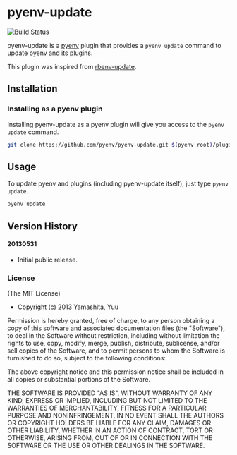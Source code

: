 # pyenv-update

[![Build Status](https://travis-ci.org/pyenv/pyenv-update.svg?branch=master)](https://travis-ci.org/pyenv/pyenv-update)

pyenv-update is a [pyenv](https://github.com/pyenv/pyenv) plugin
that provides a `pyenv update` command to update pyenv and its plugins.

This plugin was inspired from [rbenv-update](https://github.com/rkh/rbenv-update).

## Installation

### Installing as a pyenv plugin

Installing pyenv-update as a pyenv plugin will give you access to the
`pyenv update` command.

```sh
git clone https://github.com/pyenv/pyenv-update.git $(pyenv root)/plugins/pyenv-update
```

## Usage

To update pyenv and plugins (including pyenv-update itself), just type `pyenv update`.

```sh
pyenv update
```

## Version History

#### 20130531

 * Initial public release.

### License

(The MIT License)

* Copyright (c) 2013 Yamashita, Yuu

Permission is hereby granted, free of charge, to any person obtaining
a copy of this software and associated documentation files (the
"Software"), to deal in the Software without restriction, including
without limitation the rights to use, copy, modify, merge, publish,
distribute, sublicense, and/or sell copies of the Software, and to
permit persons to whom the Software is furnished to do so, subject to
the following conditions:

The above copyright notice and this permission notice shall be
included in all copies or substantial portions of the Software.

THE SOFTWARE IS PROVIDED "AS IS", WITHOUT WARRANTY OF ANY KIND,
EXPRESS OR IMPLIED, INCLUDING BUT NOT LIMITED TO THE WARRANTIES OF
MERCHANTABILITY, FITNESS FOR A PARTICULAR PURPOSE AND
NONINFRINGEMENT. IN NO EVENT SHALL THE AUTHORS OR COPYRIGHT HOLDERS BE
LIABLE FOR ANY CLAIM, DAMAGES OR OTHER LIABILITY, WHETHER IN AN ACTION
OF CONTRACT, TORT OR OTHERWISE, ARISING FROM, OUT OF OR IN CONNECTION
WITH THE SOFTWARE OR THE USE OR OTHER DEALINGS IN THE SOFTWARE.

